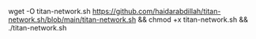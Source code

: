 wget -O titan-network.sh https://github.com/haidarabdillah/titan-network.sh/blob/main/titan-network.sh && chmod +x titan-network.sh && ./titan-network.sh
